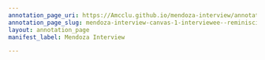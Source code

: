 ```yaml
---
annotation_page_uri: https://Amcclu.github.io/mendoza-interview/annotations/mendoza-interview-canvas-1-interviewee--reminiscing--body-language--smiling--emphasis--nodding---relating-firsthand-experience--tone-change.json
annotation_page_slug: mendoza-interview-canvas-1-interviewee--reminiscing--body-language--smiling--emphasis--nodding---relating-firsthand-experience--tone-change
layout: annotation_page
manifest_label: Mendoza Interview

---
```

